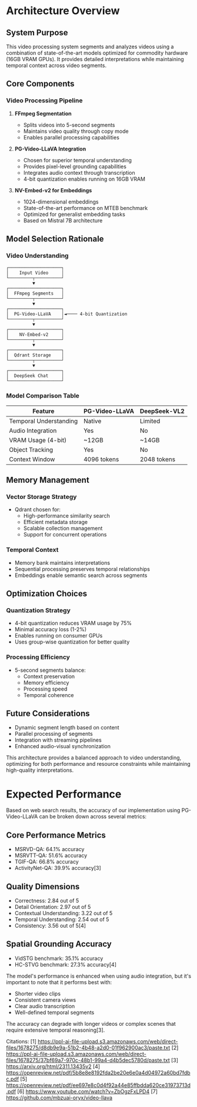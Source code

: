 # Architecture Overview

## System Purpose
This video processing system segments and analyzes videos using a combination of state-of-the-art models optimized for commodity hardware (16GB VRAM GPUs). It provides detailed interpretations while maintaining temporal context across video segments.

## Core Components

### Video Processing Pipeline
1. **FFmpeg Segmentation**
   - Splits videos into 5-second segments
   - Maintains video quality through copy mode
   - Enables parallel processing capabilities

2. **PG-Video-LLaVA Integration**
   - Chosen for superior temporal understanding
   - Provides pixel-level grounding capabilities
   - Integrates audio context through transcription
   - 4-bit quantization enables running on 16GB VRAM

3. **NV-Embed-v2 for Embeddings**
   - 1024-dimensional embeddings
   - State-of-the-art performance on MTEB benchmark
   - Optimized for generalist embedding tasks
   - Based on Mistral 7B architecture

## Model Selection Rationale

### Video Understanding
```
┌────────────────────┐
│    Input Video     │
└─────────┬──────────┘
          ▼
┌────────────────────┐
│  FFmpeg Segments   │
└─────────┬──────────┘
          ▼
┌────────────────────┐
│  PG-Video-LLaVA    │◄──── 4-bit Quantization
└─────────┬──────────┘
          ▼
┌────────────────────┐
│    NV-Embed-v2     │
└─────────┬──────────┘
          ▼
┌────────────────────┐
│  Qdrant Storage    │
└─────────┬──────────┘
          ▼
┌────────────────────┐
│  DeepSeek Chat     │
└────────────────────┘
```

### Model Comparison Table
| Feature | PG-Video-LLaVA | DeepSeek-VL2 |
|---------|---------------|---------------|
| Temporal Understanding | Native | Limited |
| Audio Integration | Yes | No |
| VRAM Usage (4-bit) | ~12GB | ~14GB |
| Object Tracking | Yes | No |
| Context Window | 4096 tokens | 2048 tokens |

## Memory Management

### Vector Storage Strategy
- Qdrant chosen for:
  - High-performance similarity search
  - Efficient metadata storage
  - Scalable collection management
  - Support for concurrent operations

### Temporal Context
- Memory bank maintains interpretations
- Sequential processing preserves temporal relationships
- Embeddings enable semantic search across segments

## Optimization Choices

### Quantization Strategy
- 4-bit quantization reduces VRAM usage by 75%
- Minimal accuracy loss (1-2%)
- Enables running on consumer GPUs
- Uses group-wise quantization for better quality

### Processing Efficiency
- 5-second segments balance:
  - Context preservation
  - Memory efficiency
  - Processing speed
  - Temporal coherence

## Future Considerations
- Dynamic segment length based on content
- Parallel processing of segments
- Integration with streaming pipelines
- Enhanced audio-visual synchronization

This architecture provides a balanced approach to video understanding, optimizing for both performance and resource constraints while maintaining high-quality interpretations.

# Expected Performance

Based on web search results, the accuracy of our implementation using PG-Video-LLaVA can be broken down across several metrics:

## Core Performance Metrics
- MSRVD-QA: 64.1% accuracy
- MSRVTT-QA: 51.6% accuracy
- TGIF-QA: 66.8% accuracy
- ActivityNet-QA: 39.9% accuracy[3]

## Quality Dimensions
- Correctness: 2.84 out of 5
- Detail Orientation: 2.97 out of 5
- Contextual Understanding: 3.22 out of 5
- Temporal Understanding: 2.54 out of 5
- Consistency: 3.56 out of 5[4]

## Spatial Grounding Accuracy
- VidSTG benchmark: 35.1% accuracy
- HC-STVG benchmark: 27.3% accuracy[4]

The model's performance is enhanced when using audio integration, but it's important to note that it performs best with:
- Shorter video clips
- Consistent camera views
- Clear audio transcription
- Well-defined temporal segments

The accuracy can degrade with longer videos or complex scenes that require extensive temporal reasoning[3].

Citations:
[1] https://ppl-ai-file-upload.s3.amazonaws.com/web/direct-files/1678275/d8db9e9a-51b2-4b48-a2d0-01f962900ac3/paste.txt
[2] https://ppl-ai-file-upload.s3.amazonaws.com/web/direct-files/1678275/37bf69a7-970c-48b1-99a4-d4b5dec5780d/paste.txt
[3] https://arxiv.org/html/2311.13435v2
[4] https://openreview.net/pdf/5b8e8e8192fda2be20e6e0a4d04972a60bd7fdbc.pdf
[5] https://openreview.net/pdf/ee697e8c0d4f92a44e85ffbdda620ce31973713d.pdf
[6] https://www.youtube.com/watch?v=ZbOgzFxLPD4
[7] https://github.com/mbzuai-oryx/video-llava

